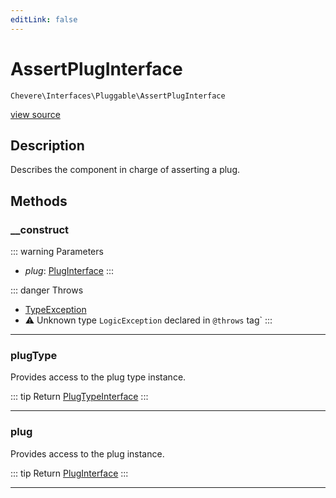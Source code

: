 ```yaml
---
editLink: false
---
```


# AssertPlugInterface

`Chevere\Interfaces\Pluggable\AssertPlugInterface`

[view source](https://github.com/chevere/chevere/blob/main/src/Chevere/Interfaces/Pluggable/AssertPlugInterface.php)

## Description

Describes the component in charge of asserting a plug.

## Methods

### __construct

::: warning Parameters
- *plug*: [PlugInterface](./PlugInterface.md)
:::

::: danger Throws
- [TypeException](../../Exceptions/Core/TypeException.md) 
- ⚠ Unknown type `LogicException` declared in `@throws` tag`
:::

---

### plugType

Provides access to the plug type instance.

::: tip Return
[PlugTypeInterface](./PlugTypeInterface.md)
:::

---

### plug

Provides access to the plug instance.

::: tip Return
[PlugInterface](./PlugInterface.md)
:::

---
